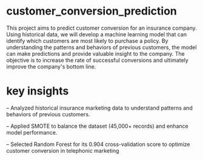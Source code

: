 # customer_conversion_prediction
This project aims to predict customer conversion for an insurance company. Using historical data, we will develop a machine learning model that can identify which customers are most likely to purchase a policy. By understanding the patterns and behaviors of previous customers, the model can make predictions and provide valuable insight to the company. The objective is to increase the rate of successful conversions and ultimately improve the company's bottom line.

# key insights
– Analyzed historical insurance marketing data to understand patterns and behaviors of previous customers.

– Applied SMOTE to balance the dataset (45,000+ records) and enhance model performance.

– Selected Random Forest for its 0.904 cross-validation score to optimize customer conversion in telephonic marketing
